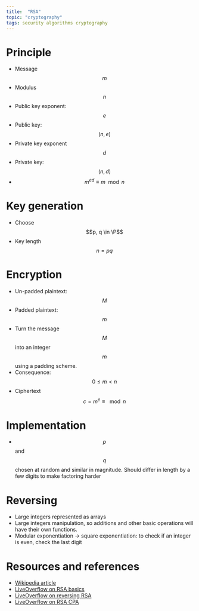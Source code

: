 ```yaml
---
title:  "RSA"
topic: "cryptography"
tags: security algorithms cryptography
---
```

$$
\newcommand{\P}{\mathbb{P}}
$$

# Principle
* Message $$m$$
* Modulus $$n$$
* Public key exponent:$$e$$
* Public key: $$(n, e)$$
* Private key exponent $$d$$
* Private key: $$(n, d)$$
* $$m^{ed} \equiv m \mod n$$

# Key generation
* Choose $$p, q \in \P$$
* Key length $$n = pq$$

# Encryption
* Un-padded plaintext: $$M$$
* Padded plaintext: $$m$$
* Turn the message $$M$$ into an integer $$m$$ using a padding scheme.
* Consequence: $$0 \leqslant m < n$$
* Ciphertext $$c = m^e \equiv \mod n$$

# Implementation
* $$p$$ and $$q$$ chosen at random and similar in magnitude. Should differ in length by a few digits to make factoring harder


# Reversing
* Large integers represented as arrays
* Large integers manipulation, so additions and other basic operations will have their own functions.
* Modular exponentiation -> square exponentiation: to check if an integer is even, check the last digit


# Resources and references
* [Wikipedia article](https://en.wikipedia.org/wiki/RSA_(cryptosystem))
* [LiveOverflow on RSA basics](https://www.youtube.com/watch?v=sYCzu04ftaY)
* [LiveOverflow on reversing RSA](https://www.youtube.com/watch?v=dcR1dkZJ7iU)
* [LiveOverflow on RSA CPA](https://www.youtube.com/watch?v=bFfyROX7V0s)
